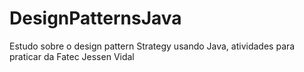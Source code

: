 # DesignPatternsJava
Estudo sobre o design pattern Strategy usando Java, atividades para praticar da Fatec Jessen Vidal
